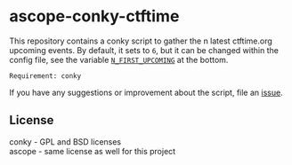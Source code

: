 # ascope-conky-ctftime

This repository contains a conky script to gather the n latest ctftime.org upcoming events. By default, it sets to `6`, but it can be changed within the config file, see the variable [`N_FIRST_UPCOMING`](https://github.com/Ascope-Team/ascope-conky-ctftime/blob/master/conky.conf#L99) at the bottom.

```text
Requirement: conky
```

If you have any suggestions or improvement about the script, file an [issue](https://github.com/Ascope-Team/ascope-conky-ctftime/issues).

## License
conky - GPL and BSD licenses  
ascope - same license as well for this project 
